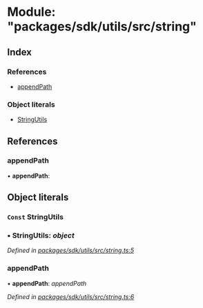 # Module: "packages/sdk/utils/src/string"

## Index

### References

* [appendPath](_packages_sdk_utils_src_string_.md#appendpath)

### Object literals

* [StringUtils](_packages_sdk_utils_src_string_.md#const-stringutils)

## References

###  appendPath

• **appendPath**:

## Object literals

### `Const` StringUtils

### ▪ **StringUtils**: *object*

*Defined in [packages/sdk/utils/src/string.ts:5](https://github.com/medhak1/celo-monorepo/blob/master/packages/sdk/utils/src/string.ts#L5)*

###  appendPath

• **appendPath**: *appendPath*

*Defined in [packages/sdk/utils/src/string.ts:6](https://github.com/medhak1/celo-monorepo/blob/master/packages/sdk/utils/src/string.ts#L6)*
